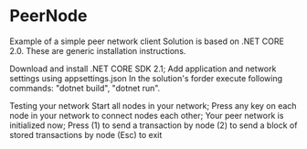 # PeerNode
Example of a simple peer network client
Solution is based on .NET CORE 2.0.
These are generic installation instructions.

Download and install .NET CORE SDK 2.1;
Add application and network settings using appsettings.json 
In the solution's forder execute following commands: "dotnet build", "dotnet run".

Testing your network
Start all nodes in your network;
Press any key on each node in your network to connect nodes each other;
Your peer network is initialized now;
Press (1) to send a transaction by node
      (2) to send a block of stored transactions by node
      (Esc) to exit


